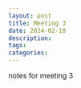 ```yaml
---
layout: post
title: Meeting 3
date: 2024-02-18
description:
tags: 
categories: 
---
```

notes for meeting 3
